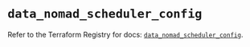# `data_nomad_scheduler_config`

Refer to the Terraform Registry for docs: [`data_nomad_scheduler_config`](https://registry.terraform.io/providers/hashicorp/nomad/2.3.1/docs/data-sources/scheduler_config).
